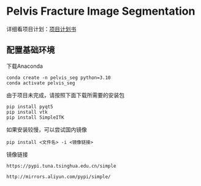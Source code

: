 # Pelvis Fracture Image Segmentation

详细看项目计划：[项目计划书](Project_plan.md)

## 配置基础环境

下载Anaconda

```
conda create -n pelvis_seg python=3.10
conda activate pelvis_seg
```

由于项目未完成，请按照下面下载所需要的安装包

```
pip install pyqt5
pip install vtk
pip install SimpleITK
```

如果安装较慢，可以尝试国内镜像

```
pip install <文件名> -i <镜像链接>
```

镜像链接

```
https://pypi.tuna.tsinghua.edu.cn/simple
```

```
http://mirrors.aliyun.com/pypi/simple/
```
